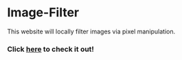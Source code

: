 # Image-Filter
This website will locally filter images via pixel manipulation.
### Click [here](https://imagefilter.bashit.me/) to check it out!

